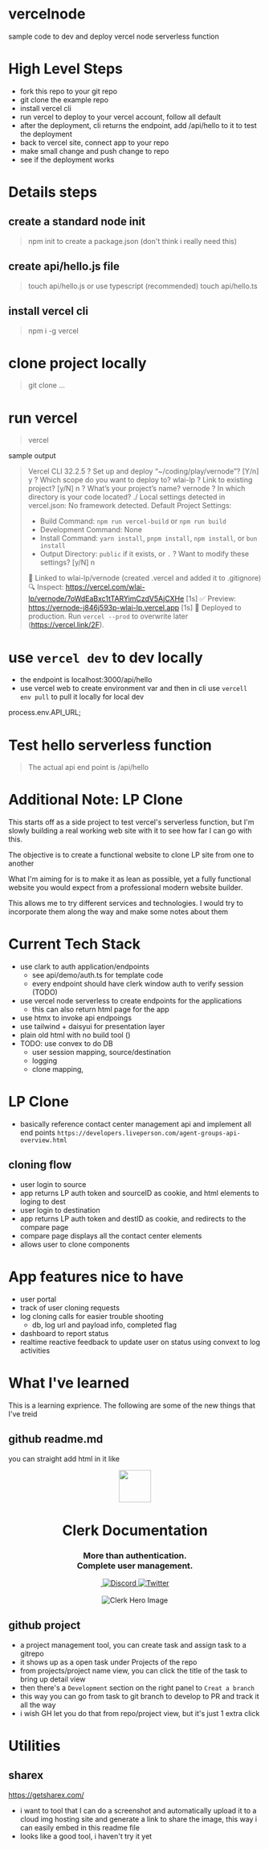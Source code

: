 # vercelnode
sample code to dev and deploy vercel node serverless function

# High Level Steps
- fork this repo to your git repo
- git clone the example repo
- install vercel cli
- run vercel to deploy to your vercel account, follow all default
- after the deployment, cli returns the endpoint, add /api/hello to it to test the deployment
- back to vercel site, connect app to your repo
- make small change and push change to repo
- see if the deployment works

# Details steps
## create a standard node init 
> npm init to create a package.json (don't think i really need this)

## create api/hello.js file
> touch api/hello.js
or use typescript (recommended)
> touch api/hello.ts

##  install vercel cli
> npm i -g vercel

# clone project locally
> git clone ...

# run vercel
> vercel

sample output
> Vercel CLI 32.2.5
> ? Set up and deploy “~/coding/play/vernode”? [Y/n] y
> ? Which scope do you want to deploy to? wlai-lp
> ? Link to existing project? [y/N] n
> ? What’s your project’s name? vernode
> ? In which directory is your code located? ./
> Local settings detected in vercel.json:
> No framework detected. Default Project Settings:
> - Build Command: `npm run vercel-build` or `npm run build`
> - Development Command: None
> - Install Command: `yarn install`, `pnpm install`, `npm install`, or `bun install`
> - Output Directory: `public` if it exists, or `.`
> ? Want to modify these settings? [y/N] n
> 
> 🔗  Linked to wlai-lp/vernode (created .vercel and added it to .gitignore)
> 🔍  Inspect: https://vercel.com/wlai-lp/vernode/7oWdEaBxc1tTARYimCzdV5AjCXHe [1s]
> ✅  Preview: https://vernode-j846j593p-wlai-lp.vercel.app [1s]
> 📝  Deployed to production. Run `vercel --prod` to overwrite later (https://vercel.link/2F).


# use `vercel dev` to dev locally
- the endpoint is localhost:3000/api/hello
- use vercel web to create environment var and then in cli use `vercell env pull` to pull it locally for local dev

process.env.API_URL;

# Test hello serverless function
> The actual api end point is /api/hello

# Additional Note: LP Clone 
This starts off as a side project to test vercel's serverless function, but I'm slowly building a real working web site with it to see how far I can go with this.

The objective is to create a functional website to clone LP site from one to another

What I'm aiming for is to make it as lean as possible, yet a fully functional website you would expect from a professional modern website builder.  

This allows me to try different services and technologies.  I would try to incorporate them along the way and make some notes about them



# Current Tech Stack
- use clark to auth application/endpoints
    - see api/demo/auth.ts for template code
    - every endpoint should have clerk window auth to verify session (TODO)
- use vercel node serverless to create endpoints for the applications
    - this can also return html page for the app
- use htmx to invoke api endpoings
- use tailwind + daisyui for presentation layer
- plain old html with no build tool ()
- TODO: use convex to do DB
    - user session mapping, source/destination
    - logging
    - clone mapping, 

# LP Clone
- basically reference contact center management api and implement all end points
`https://developers.liveperson.com/agent-groups-api-overview.html`

## cloning flow
- user login to source
- app returns LP auth token and sourceID as cookie, and html elements to loging to dest
- user login to destination 
- app returns LP auth token and destID as cookie, and redirects to the compare page
- compare page displays all the contact center elements
- allows user to clone components

# App features nice to have
- user portal
- track of user cloning requests
- log cloning calls for easier trouble shooting
    - db, log url and payload info, completed flag
- dashboard to report status
- realtime reactive feedback to update user on status using convext to log activities


# What I've learned
This is a learning exprience.  The following are some of the new things that I've treid
## github readme.md
you can straight add html in it like 


<p align="center">
  <a href="https://clerk.com?utm_source=github&utm_medium=clerk_docs" target="_blank" rel="noopener noreferrer">
    <picture>
      <source media="(prefers-color-scheme: dark)" srcset="https://images.clerk.com/static/logo-dark-mode-400x400.png">
      <img src="https://images.clerk.com/static/logo-light-mode-400x400.png" height="64">
    </picture>
  </a>
  <br />
</p>
<div align="center">
  <h1>
    Clerk Documentation
  </h1>
  <h3>More than authentication.<br />Complete user management.</h3>
  <a href="https://www.npmjs.com/package/@clerk/clerk-js">
    <img alt="" src="https://img.shields.io/npm/dm/@clerk/clerk-js" />
  </a>
  <a href="https://clerk.com/discord">
    <img alt="Discord" src="https://img.shields.io/discord/856971667393609759?color=7389D8&label&logo=discord&logoColor=ffffff" />
  </a>
  <a href="https://twitter.com/clerkdev">
    <img alt="Twitter" src="https://img.shields.io/twitter/url.svg?label=%40clerkdev&style=social&url=https%3A%2F%2Ftwitter.com%2Fclerkdev" />
  </a> 
  <br />
  <br />
  <img alt="Clerk Hero Image" src="https://github.com/clerk/clerk-docs/blob/df9c607030f351d359c752e2a237664cfb098ba9/public/images/home/docs-hero-light.svg">
</div>

## github project
- a project management tool, you can create task and assign task to a gitrepo
- it shows up as a open task under Projects of the repo
- from projects/project name view, you can click the title of the task to bring up detail view
- then there's a `Development` section on the right panel to `Creat a branch`
- this way you can go from task to git branch to develop to PR and track it all the way
- i wish GH let you do that from repo/project view, but it's just 1 extra click

# Utilities
## sharex
https://getsharex.com/
- i want to tool that I can do a screenshot and automatically upload it to a cloud img hosting site and generate a link to share the image, this way i can easily embed in this readme file
- looks like a good tool, i haven't try it yet